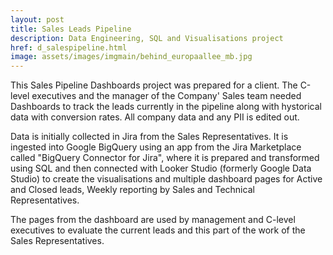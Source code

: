 ```yaml
---
layout: post
title: Sales Leads Pipeline
description: Data Engineering, SQL and Visualisations project
href: d_salespipeline.html
image: assets/images/imgmain/behind_europaallee_mb.jpg
---
```


This Sales Pipeline Dashboards project was prepared for a client. The C-level executives and the manager of the Company' Sales team needed Dashboards to track the leads currently in the pipeline along with hystorical data with conversion rates. All company data and any PII is edited out.

Data is initially collected in Jira from the Sales Representatives. It is ingested into Google BigQuery using an app from the Jira Marketplace called "BigQuery Connector for Jira", where it is prepared and transformed using SQL and then connected with Looker Studio (formerly Google Data Studio) to create the visualisations and multiple dashboard pages for Active and Closed leads, Weekly reporting by Sales and Technical Representatives.

The pages from the dashboard are used by management and C-level executives to evaluate the current leads and this part of the work of the Sales Representatives.
